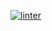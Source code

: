 [![linter](https://github.com/matthew-gagne/RST/workflows/linter/badge.svg)](https://github.com/marketplace/actions/super-linter)
